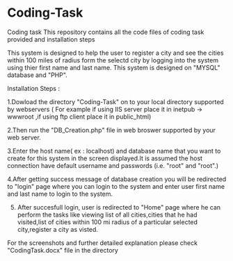 # Coding-Task
Coding task
This repository contains all the code files of coding task provided and installation steps

This system is designed to help the user to register a city and see the cities within 100 miles of radius form the selectd city by logging into the system using thier first name and last name. This system is designed on "MYSQL" database and "PHP".

Installation Steps : 

1.Dowload the directory "Coding-Task" on to your local directory supported by webservers ( For example if using IIS server place it in inetpub -> wwwroot ,if using ftp client place it in public_html)

2.Then run the "DB_Creation.php" file in web broswer supported by your web server. 

3.Enter the host name( ex : localhost) and database name that you want to create for this system in the screen displayed.It is assumed the host connection have default username and passwords (i.e. "root" and "root".) 

4.After getting success message of database creation you will be redirected to "login" page where you can login to the system and enter user first name and last name to login to the system.

5. After succesfull login, user is redirected to "Home" page where he can perform the tasks like viewing list of all cities,cities that he had visited,list of cities within 100 mi radius of a particular selected city,register a city as visted.

For the screenshots and further detailed explanation please check "CodingTask.docx" file in the directory
